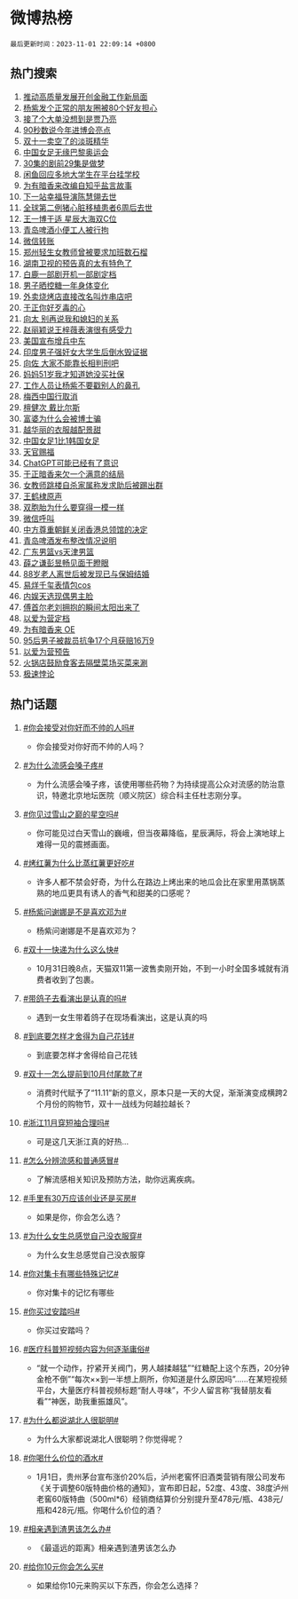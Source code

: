 # 微博热榜

`最后更新时间：2023-11-01 22:09:14 +0800`

## 热门搜索

1. [推动高质量发展开创金融工作新局面](https://m.weibo.cn/search?containerid=100103type%3D1%26t%3D10%26q%3D%23%E6%8E%A8%E5%8A%A8%E9%AB%98%E8%B4%A8%E9%87%8F%E5%8F%91%E5%B1%95%E5%BC%80%E5%88%9B%E9%87%91%E8%9E%8D%E5%B7%A5%E4%BD%9C%E6%96%B0%E5%B1%80%E9%9D%A2%23&stream_entry_id=51&isnewpage=1&extparam=seat%3D1%26c_type%3D51%26pos%3D0%26cate%3D10103%26filter_type%3Drealtimehot%26q%3D%2523%25E6%258E%25A8%25E5%258A%25A8%25E9%25AB%2598%25E8%25B4%25A8%25E9%2587%258F%25E5%258F%2591%25E5%25B1%2595%25E5%25BC%2580%25E5%2588%259B%25E9%2587%2591%25E8%259E%258D%25E5%25B7%25A5%25E4%25BD%259C%25E6%2596%25B0%25E5%25B1%2580%25E9%259D%25A2%2523%26stream_entry_id%3D51%26dgr%3D0%26display_time%3D1698847752%26pre_seqid%3D1698847752315016533196)
1. [杨紫发个正常的朋友圈被80个好友担心](https://m.weibo.cn/search?containerid=100103type%3D1%26t%3D10%26q%3D%23%E6%9D%A8%E7%B4%AB%E5%8F%91%E4%B8%AA%E6%AD%A3%E5%B8%B8%E7%9A%84%E6%9C%8B%E5%8F%8B%E5%9C%88%E8%A2%AB80%E4%B8%AA%E5%A5%BD%E5%8F%8B%E6%8B%85%E5%BF%83%23&stream_entry_id=31&isnewpage=1&extparam=seat%3D1%26flag%3D1%26pos%3D0%26cate%3D5001%26lcate%3D5001%26filter_type%3Drealtimehot%26q%3D%2523%25E6%259D%25A8%25E7%25B4%25AB%25E5%258F%2591%25E4%25B8%25AA%25E6%25AD%25A3%25E5%25B8%25B8%25E7%259A%2584%25E6%259C%258B%25E5%258F%258B%25E5%259C%2588%25E8%25A2%25AB80%25E4%25B8%25AA%25E5%25A5%25BD%25E5%258F%258B%25E6%258B%2585%25E5%25BF%2583%2523%26dgr%3D0%26band_rank%3D1%26realpos%3D1%26stream_entry_id%3D31%26c_type%3D31%26display_time%3D1698847752%26pre_seqid%3D1698847752315016533196)
1. [接了个大单没想到是贾乃亮](https://m.weibo.cn/search?containerid=100103type%3D1%26t%3D10%26q%3D%23%E6%8E%A5%E4%BA%86%E4%B8%AA%E5%A4%A7%E5%8D%95%E6%B2%A1%E6%83%B3%E5%88%B0%E6%98%AF%E8%B4%BE%E4%B9%83%E4%BA%AE%23&stream_entry_id=31&isnewpage=1&extparam=seat%3D1%26flag%3D2%26pos%3D1%26cate%3D5001%26lcate%3D5001%26filter_type%3Drealtimehot%26q%3D%2523%25E6%258E%25A5%25E4%25BA%2586%25E4%25B8%25AA%25E5%25A4%25A7%25E5%258D%2595%25E6%25B2%25A1%25E6%2583%25B3%25E5%2588%25B0%25E6%2598%25AF%25E8%25B4%25BE%25E4%25B9%2583%25E4%25BA%25AE%2523%26dgr%3D0%26band_rank%3D2%26realpos%3D2%26stream_entry_id%3D31%26c_type%3D31%26display_time%3D1698847752%26pre_seqid%3D1698847752315016533196)
1. [90秒数说今年进博会亮点](https://m.weibo.cn/search?containerid=100103type%3D1%26t%3D10%26q%3D%2390%E7%A7%92%E6%95%B0%E8%AF%B4%E4%BB%8A%E5%B9%B4%E8%BF%9B%E5%8D%9A%E4%BC%9A%E4%BA%AE%E7%82%B9%23&stream_entry_id=31&isnewpage=1&extparam=seat%3D1%26flag%3D1%26pos%3D2%26cate%3D5001%26lcate%3D5001%26filter_type%3Drealtimehot%26q%3D%252390%25E7%25A7%2592%25E6%2595%25B0%25E8%25AF%25B4%25E4%25BB%258A%25E5%25B9%25B4%25E8%25BF%259B%25E5%258D%259A%25E4%25BC%259A%25E4%25BA%25AE%25E7%2582%25B9%2523%26dgr%3D0%26band_rank%3D3%26realpos%3D3%26stream_entry_id%3D31%26c_type%3D31%26display_time%3D1698847752%26pre_seqid%3D1698847752315016533196)
1. [双十一卖空了的淡斑精华](https://m.weibo.cn/search?containerid=100103type%3D1%26t%3D10%26q%3D%23%E5%8F%8C%E5%8D%81%E4%B8%80%E5%8D%96%E7%A9%BA%E4%BA%86%E7%9A%84%E6%B7%A1%E6%96%91%E7%B2%BE%E5%8D%8E%23&stream_entry_id=31&isnewpage=1&extparam=seat%3D1%26topic_ad%3D1%26pos%3D3%26cate%3D5001%26stream_entry_id%3D31%26dgr%3D0%26band_rank%3D4%26adid%3D209804%26q%3D%2523%25E5%258F%258C%25E5%258D%2581%25E4%25B8%2580%25E5%258D%2596%25E7%25A9%25BA%25E4%25BA%2586%25E7%259A%2584%25E6%25B7%25A1%25E6%2596%2591%25E7%25B2%25BE%25E5%258D%258E%2523%26is_ad_pos%3D1%26lcate%3D5001%26c_type%3D31%26filter_type%3Drealtimehot%26display_time%3D1698847752%26pre_seqid%3D1698847752315016533196)
1. [中国女足无缘巴黎奥运会](https://m.weibo.cn/search?containerid=100103type%3D1%26t%3D10%26q%3D%23%E4%B8%AD%E5%9B%BD%E5%A5%B3%E8%B6%B3%E6%97%A0%E7%BC%98%E5%B7%B4%E9%BB%8E%E5%A5%A5%E8%BF%90%E4%BC%9A%23&stream_entry_id=31&isnewpage=1&extparam=seat%3D1%26flag%3D1%26pos%3D4%26cate%3D5001%26lcate%3D5001%26filter_type%3Drealtimehot%26q%3D%2523%25E4%25B8%25AD%25E5%259B%25BD%25E5%25A5%25B3%25E8%25B6%25B3%25E6%2597%25A0%25E7%25BC%2598%25E5%25B7%25B4%25E9%25BB%258E%25E5%25A5%25A5%25E8%25BF%2590%25E4%25BC%259A%2523%26dgr%3D0%26band_rank%3D4%26realpos%3D4%26stream_entry_id%3D31%26c_type%3D31%26display_time%3D1698847752%26pre_seqid%3D1698847752315016533196)
1. [30集的剧前29集是做梦](https://m.weibo.cn/search?containerid=100103type%3D1%26t%3D10%26q%3D%2330%E9%9B%86%E7%9A%84%E5%89%A7%E5%89%8D29%E9%9B%86%E6%98%AF%E5%81%9A%E6%A2%A6%23&stream_entry_id=31&isnewpage=1&extparam=seat%3D1%26flag%3D1%26pos%3D5%26cate%3D5001%26lcate%3D5001%26filter_type%3Drealtimehot%26q%3D%252330%25E9%259B%2586%25E7%259A%2584%25E5%2589%25A7%25E5%2589%258D29%25E9%259B%2586%25E6%2598%25AF%25E5%2581%259A%25E6%25A2%25A6%2523%26dgr%3D0%26band_rank%3D5%26realpos%3D5%26stream_entry_id%3D31%26c_type%3D31%26display_time%3D1698847752%26pre_seqid%3D1698847752315016533196)
1. [闲鱼回应多地大学生在平台挂学校](https://m.weibo.cn/search?containerid=100103type%3D1%26t%3D10%26q%3D%23%E9%97%B2%E9%B1%BC%E5%9B%9E%E5%BA%94%E5%A4%9A%E5%9C%B0%E5%A4%A7%E5%AD%A6%E7%94%9F%E5%9C%A8%E5%B9%B3%E5%8F%B0%E6%8C%82%E5%AD%A6%E6%A0%A1%23&stream_entry_id=31&isnewpage=1&extparam=seat%3D1%26flag%3D1%26pos%3D6%26cate%3D5001%26lcate%3D5001%26filter_type%3Drealtimehot%26q%3D%2523%25E9%2597%25B2%25E9%25B1%25BC%25E5%259B%259E%25E5%25BA%2594%25E5%25A4%259A%25E5%259C%25B0%25E5%25A4%25A7%25E5%25AD%25A6%25E7%2594%259F%25E5%259C%25A8%25E5%25B9%25B3%25E5%258F%25B0%25E6%258C%2582%25E5%25AD%25A6%25E6%25A0%25A1%2523%26dgr%3D0%26band_rank%3D6%26realpos%3D6%26stream_entry_id%3D31%26c_type%3D31%26display_time%3D1698847752%26pre_seqid%3D1698847752315016533196)
1. [为有暗香来改编自知乎盐言故事](https://m.weibo.cn/search?containerid=100103type%3D1%26t%3D10%26q%3D%23%E4%B8%BA%E6%9C%89%E6%9A%97%E9%A6%99%E6%9D%A5%E6%94%B9%E7%BC%96%E8%87%AA%E7%9F%A5%E4%B9%8E%E7%9B%90%E8%A8%80%E6%95%85%E4%BA%8B%23&stream_entry_id=31&isnewpage=1&extparam=seat%3D1%26topic_ad%3D1%26pos%3D7%26cate%3D5001%26stream_entry_id%3D31%26dgr%3D0%26band_rank%3D7%26adid%3D209891%26q%3D%2523%25E4%25B8%25BA%25E6%259C%2589%25E6%259A%2597%25E9%25A6%2599%25E6%259D%25A5%25E6%2594%25B9%25E7%25BC%2596%25E8%2587%25AA%25E7%259F%25A5%25E4%25B9%258E%25E7%259B%2590%25E8%25A8%2580%25E6%2595%2585%25E4%25BA%258B%2523%26is_ad_pos%3D1%26lcate%3D5001%26c_type%3D31%26filter_type%3Drealtimehot%26display_time%3D1698847752%26pre_seqid%3D1698847752315016533196)
1. [下一站幸福导演陈慧翎去世](https://m.weibo.cn/search?containerid=100103type%3D1%26t%3D10%26q%3D%23%E4%B8%8B%E4%B8%80%E7%AB%99%E5%B9%B8%E7%A6%8F%E5%AF%BC%E6%BC%94%E9%99%88%E6%85%A7%E7%BF%8E%E5%8E%BB%E4%B8%96%23&stream_entry_id=31&isnewpage=1&extparam=seat%3D1%26flag%3D1%26pos%3D8%26cate%3D5001%26lcate%3D5001%26filter_type%3Drealtimehot%26q%3D%2523%25E4%25B8%258B%25E4%25B8%2580%25E7%25AB%2599%25E5%25B9%25B8%25E7%25A6%258F%25E5%25AF%25BC%25E6%25BC%2594%25E9%2599%2588%25E6%2585%25A7%25E7%25BF%258E%25E5%258E%25BB%25E4%25B8%2596%2523%26dgr%3D0%26band_rank%3D7%26realpos%3D7%26stream_entry_id%3D31%26c_type%3D31%26display_time%3D1698847752%26pre_seqid%3D1698847752315016533196)
1. [全球第二例猪心脏移植患者6周后去世](https://m.weibo.cn/search?containerid=100103type%3D1%26t%3D10%26q%3D%23%E5%85%A8%E7%90%83%E7%AC%AC%E4%BA%8C%E4%BE%8B%E7%8C%AA%E5%BF%83%E8%84%8F%E7%A7%BB%E6%A4%8D%E6%82%A3%E8%80%856%E5%91%A8%E5%90%8E%E5%8E%BB%E4%B8%96%23&stream_entry_id=31&isnewpage=1&extparam=seat%3D1%26flag%3D1%26pos%3D9%26cate%3D5001%26lcate%3D5001%26filter_type%3Drealtimehot%26q%3D%2523%25E5%2585%25A8%25E7%2590%2583%25E7%25AC%25AC%25E4%25BA%258C%25E4%25BE%258B%25E7%258C%25AA%25E5%25BF%2583%25E8%2584%258F%25E7%25A7%25BB%25E6%25A4%258D%25E6%2582%25A3%25E8%2580%25856%25E5%2591%25A8%25E5%2590%258E%25E5%258E%25BB%25E4%25B8%2596%2523%26dgr%3D0%26band_rank%3D8%26realpos%3D8%26stream_entry_id%3D31%26c_type%3D31%26display_time%3D1698847752%26pre_seqid%3D1698847752315016533196)
1. [王一博于适 星辰大海双C位](https://m.weibo.cn/search?containerid=100103type%3D1%26t%3D10%26q%3D%E7%8E%8B%E4%B8%80%E5%8D%9A%E4%BA%8E%E9%80%82+%E6%98%9F%E8%BE%B0%E5%A4%A7%E6%B5%B7%E5%8F%8CC%E4%BD%8D&stream_entry_id=31&isnewpage=1&extparam=seat%3D1%26flag%3D1%26pos%3D10%26cate%3D5001%26lcate%3D5001%26filter_type%3Drealtimehot%26q%3D%25E7%258E%258B%25E4%25B8%2580%25E5%258D%259A%25E4%25BA%258E%25E9%2580%2582%2520%25E6%2598%259F%25E8%25BE%25B0%25E5%25A4%25A7%25E6%25B5%25B7%25E5%258F%258CC%25E4%25BD%258D%26dgr%3D0%26band_rank%3D9%26realpos%3D9%26stream_entry_id%3D31%26c_type%3D31%26display_time%3D1698847752%26pre_seqid%3D1698847752315016533196)
1. [青岛啤酒小便工人被行拘](https://m.weibo.cn/search?containerid=100103type%3D1%26t%3D10%26q%3D%23%E9%9D%92%E5%B2%9B%E5%95%A4%E9%85%92%E5%B0%8F%E4%BE%BF%E5%B7%A5%E4%BA%BA%E8%A2%AB%E8%A1%8C%E6%8B%98%23&stream_entry_id=31&isnewpage=1&extparam=seat%3D1%26flag%3D0%26pos%3D11%26cate%3D5001%26lcate%3D5001%26filter_type%3Drealtimehot%26q%3D%2523%25E9%259D%2592%25E5%25B2%259B%25E5%2595%25A4%25E9%2585%2592%25E5%25B0%258F%25E4%25BE%25BF%25E5%25B7%25A5%25E4%25BA%25BA%25E8%25A2%25AB%25E8%25A1%258C%25E6%258B%2598%2523%26dgr%3D0%26band_rank%3D10%26realpos%3D10%26stream_entry_id%3D31%26c_type%3D31%26display_time%3D1698847752%26pre_seqid%3D1698847752315016533196)
1. [微信转账](https://m.weibo.cn/search?containerid=100103type%3D1%26t%3D10%26q%3D%E5%BE%AE%E4%BF%A1%E8%BD%AC%E8%B4%A6&stream_entry_id=31&isnewpage=1&extparam=seat%3D1%26flag%3D2%26pos%3D12%26cate%3D5001%26lcate%3D5001%26filter_type%3Drealtimehot%26q%3D%25E5%25BE%25AE%25E4%25BF%25A1%25E8%25BD%25AC%25E8%25B4%25A6%26dgr%3D0%26band_rank%3D11%26realpos%3D11%26stream_entry_id%3D31%26c_type%3D31%26display_time%3D1698847752%26pre_seqid%3D1698847752315016533196)
1. [郑州轻生女教师曾被要求加班数石榴](https://m.weibo.cn/search?containerid=100103type%3D1%26t%3D10%26q%3D%23%E9%83%91%E5%B7%9E%E8%BD%BB%E7%94%9F%E5%A5%B3%E6%95%99%E5%B8%88%E6%9B%BE%E8%A2%AB%E8%A6%81%E6%B1%82%E5%8A%A0%E7%8F%AD%E6%95%B0%E7%9F%B3%E6%A6%B4%23&stream_entry_id=31&isnewpage=1&extparam=seat%3D1%26flag%3D2%26pos%3D13%26cate%3D5001%26lcate%3D5001%26filter_type%3Drealtimehot%26q%3D%2523%25E9%2583%2591%25E5%25B7%259E%25E8%25BD%25BB%25E7%2594%259F%25E5%25A5%25B3%25E6%2595%2599%25E5%25B8%2588%25E6%259B%25BE%25E8%25A2%25AB%25E8%25A6%2581%25E6%25B1%2582%25E5%258A%25A0%25E7%258F%25AD%25E6%2595%25B0%25E7%259F%25B3%25E6%25A6%25B4%2523%26dgr%3D0%26band_rank%3D12%26realpos%3D12%26stream_entry_id%3D31%26c_type%3D31%26display_time%3D1698847752%26pre_seqid%3D1698847752315016533196)
1. [湖南卫视的预告真的太有特色了](https://m.weibo.cn/search?containerid=100103type%3D1%26t%3D10%26q%3D%23%E6%B9%96%E5%8D%97%E5%8D%AB%E8%A7%86%E7%9A%84%E9%A2%84%E5%91%8A%E7%9C%9F%E7%9A%84%E5%A4%AA%E6%9C%89%E7%89%B9%E8%89%B2%E4%BA%86%23&stream_entry_id=31&isnewpage=1&extparam=seat%3D1%26flag%3D1%26pos%3D14%26cate%3D5001%26lcate%3D5001%26filter_type%3Drealtimehot%26q%3D%2523%25E6%25B9%2596%25E5%258D%2597%25E5%258D%25AB%25E8%25A7%2586%25E7%259A%2584%25E9%25A2%2584%25E5%2591%258A%25E7%259C%259F%25E7%259A%2584%25E5%25A4%25AA%25E6%259C%2589%25E7%2589%25B9%25E8%2589%25B2%25E4%25BA%2586%2523%26dgr%3D0%26band_rank%3D13%26realpos%3D13%26stream_entry_id%3D31%26c_type%3D31%26display_time%3D1698847752%26pre_seqid%3D1698847752315016533196)
1. [白鹿一部剧开机一部剧定档](https://m.weibo.cn/search?containerid=100103type%3D1%26t%3D10%26q%3D%23%E7%99%BD%E9%B9%BF%E4%B8%80%E9%83%A8%E5%89%A7%E5%BC%80%E6%9C%BA%E4%B8%80%E9%83%A8%E5%89%A7%E5%AE%9A%E6%A1%A3%23&stream_entry_id=31&isnewpage=1&extparam=seat%3D1%26flag%3D0%26pos%3D15%26cate%3D5001%26lcate%3D5001%26filter_type%3Drealtimehot%26q%3D%2523%25E7%2599%25BD%25E9%25B9%25BF%25E4%25B8%2580%25E9%2583%25A8%25E5%2589%25A7%25E5%25BC%2580%25E6%259C%25BA%25E4%25B8%2580%25E9%2583%25A8%25E5%2589%25A7%25E5%25AE%259A%25E6%25A1%25A3%2523%26dgr%3D0%26band_rank%3D14%26realpos%3D14%26stream_entry_id%3D31%26c_type%3D31%26display_time%3D1698847752%26pre_seqid%3D1698847752315016533196)
1. [男子晒控糖一年身体变化](https://m.weibo.cn/search?containerid=100103type%3D1%26t%3D10%26q%3D%23%E7%94%B7%E5%AD%90%E6%99%92%E6%8E%A7%E7%B3%96%E4%B8%80%E5%B9%B4%E8%BA%AB%E4%BD%93%E5%8F%98%E5%8C%96%23&stream_entry_id=31&isnewpage=1&extparam=seat%3D1%26flag%3D0%26pos%3D16%26cate%3D5001%26lcate%3D5001%26filter_type%3Drealtimehot%26q%3D%2523%25E7%2594%25B7%25E5%25AD%2590%25E6%2599%2592%25E6%258E%25A7%25E7%25B3%2596%25E4%25B8%2580%25E5%25B9%25B4%25E8%25BA%25AB%25E4%25BD%2593%25E5%258F%2598%25E5%258C%2596%2523%26dgr%3D0%26band_rank%3D15%26realpos%3D15%26stream_entry_id%3D31%26c_type%3D31%26display_time%3D1698847752%26pre_seqid%3D1698847752315016533196)
1. [外卖烧烤店直接改名叫炸串店吧](https://m.weibo.cn/search?containerid=100103type%3D1%26t%3D10%26q%3D%23%E5%A4%96%E5%8D%96%E7%83%A7%E7%83%A4%E5%BA%97%E7%9B%B4%E6%8E%A5%E6%94%B9%E5%90%8D%E5%8F%AB%E7%82%B8%E4%B8%B2%E5%BA%97%E5%90%A7%23&stream_entry_id=31&isnewpage=1&extparam=seat%3D1%26flag%3D1%26pos%3D17%26cate%3D5001%26lcate%3D5001%26filter_type%3Drealtimehot%26q%3D%2523%25E5%25A4%2596%25E5%258D%2596%25E7%2583%25A7%25E7%2583%25A4%25E5%25BA%2597%25E7%259B%25B4%25E6%258E%25A5%25E6%2594%25B9%25E5%2590%258D%25E5%258F%25AB%25E7%2582%25B8%25E4%25B8%25B2%25E5%25BA%2597%25E5%2590%25A7%2523%26dgr%3D0%26band_rank%3D16%26realpos%3D16%26stream_entry_id%3D31%26c_type%3D31%26display_time%3D1698847752%26pre_seqid%3D1698847752315016533196)
1. [于正你好歹毒的心](https://m.weibo.cn/search?containerid=100103type%3D1%26t%3D10%26q%3D%E4%BA%8E%E6%AD%A3%E4%BD%A0%E5%A5%BD%E6%AD%B9%E6%AF%92%E7%9A%84%E5%BF%83&stream_entry_id=31&isnewpage=1&extparam=seat%3D1%26flag%3D0%26pos%3D18%26cate%3D5001%26lcate%3D5001%26filter_type%3Drealtimehot%26q%3D%25E4%25BA%258E%25E6%25AD%25A3%25E4%25BD%25A0%25E5%25A5%25BD%25E6%25AD%25B9%25E6%25AF%2592%25E7%259A%2584%25E5%25BF%2583%26dgr%3D0%26band_rank%3D17%26realpos%3D17%26stream_entry_id%3D31%26c_type%3D31%26display_time%3D1698847752%26pre_seqid%3D1698847752315016533196)
1. [向太 别再说我和媳妇的关系](https://m.weibo.cn/search?containerid=100103type%3D1%26t%3D10%26q%3D%E5%90%91%E5%A4%AA+%E5%88%AB%E5%86%8D%E8%AF%B4%E6%88%91%E5%92%8C%E5%AA%B3%E5%A6%87%E7%9A%84%E5%85%B3%E7%B3%BB&stream_entry_id=31&isnewpage=1&extparam=seat%3D1%26flag%3D0%26pos%3D19%26cate%3D5001%26lcate%3D5001%26filter_type%3Drealtimehot%26q%3D%25E5%2590%2591%25E5%25A4%25AA%2520%25E5%2588%25AB%25E5%2586%258D%25E8%25AF%25B4%25E6%2588%2591%25E5%2592%258C%25E5%25AA%25B3%25E5%25A6%2587%25E7%259A%2584%25E5%2585%25B3%25E7%25B3%25BB%26dgr%3D0%26band_rank%3D18%26realpos%3D18%26stream_entry_id%3D31%26c_type%3D31%26display_time%3D1698847752%26pre_seqid%3D1698847752315016533196)
1. [赵丽颖说王梓薇表演很有感受力](https://m.weibo.cn/search?containerid=100103type%3D1%26t%3D10%26q%3D%23%E8%B5%B5%E4%B8%BD%E9%A2%96%E8%AF%B4%E7%8E%8B%E6%A2%93%E8%96%87%E8%A1%A8%E6%BC%94%E5%BE%88%E6%9C%89%E6%84%9F%E5%8F%97%E5%8A%9B%23&stream_entry_id=31&isnewpage=1&extparam=seat%3D1%26flag%3D1%26pos%3D20%26cate%3D5001%26lcate%3D5001%26filter_type%3Drealtimehot%26q%3D%2523%25E8%25B5%25B5%25E4%25B8%25BD%25E9%25A2%2596%25E8%25AF%25B4%25E7%258E%258B%25E6%25A2%2593%25E8%2596%2587%25E8%25A1%25A8%25E6%25BC%2594%25E5%25BE%2588%25E6%259C%2589%25E6%2584%259F%25E5%258F%2597%25E5%258A%259B%2523%26dgr%3D0%26band_rank%3D19%26realpos%3D19%26stream_entry_id%3D31%26c_type%3D31%26display_time%3D1698847752%26pre_seqid%3D1698847752315016533196)
1. [美国宣布增兵中东](https://m.weibo.cn/search?containerid=100103type%3D1%26t%3D10%26q%3D%23%E7%BE%8E%E5%9B%BD%E5%AE%A3%E5%B8%83%E5%A2%9E%E5%85%B5%E4%B8%AD%E4%B8%9C%23&stream_entry_id=31&isnewpage=1&extparam=seat%3D1%26flag%3D1%26pos%3D21%26cate%3D5001%26lcate%3D5001%26filter_type%3Drealtimehot%26q%3D%2523%25E7%25BE%258E%25E5%259B%25BD%25E5%25AE%25A3%25E5%25B8%2583%25E5%25A2%259E%25E5%2585%25B5%25E4%25B8%25AD%25E4%25B8%259C%2523%26dgr%3D0%26band_rank%3D20%26realpos%3D20%26stream_entry_id%3D31%26c_type%3D31%26display_time%3D1698847752%26pre_seqid%3D1698847752315016533196)
1. [印度男子强奸女大学生后倒水毁证据](https://m.weibo.cn/search?containerid=100103type%3D1%26t%3D10%26q%3D%23%E5%8D%B0%E5%BA%A6%E7%94%B7%E5%AD%90%E5%BC%BA%E5%A5%B8%E5%A5%B3%E5%A4%A7%E5%AD%A6%E7%94%9F%E5%90%8E%E5%80%92%E6%B0%B4%E6%AF%81%E8%AF%81%E6%8D%AE%23&stream_entry_id=31&isnewpage=1&extparam=seat%3D1%26flag%3D2%26pos%3D22%26cate%3D5001%26lcate%3D5001%26filter_type%3Drealtimehot%26q%3D%2523%25E5%258D%25B0%25E5%25BA%25A6%25E7%2594%25B7%25E5%25AD%2590%25E5%25BC%25BA%25E5%25A5%25B8%25E5%25A5%25B3%25E5%25A4%25A7%25E5%25AD%25A6%25E7%2594%259F%25E5%2590%258E%25E5%2580%2592%25E6%25B0%25B4%25E6%25AF%2581%25E8%25AF%2581%25E6%258D%25AE%2523%26dgr%3D0%26band_rank%3D21%26realpos%3D21%26stream_entry_id%3D31%26c_type%3D31%26display_time%3D1698847752%26pre_seqid%3D1698847752315016533196)
1. [向佐 大家不能靠长相判刑吧](https://m.weibo.cn/search?containerid=100103type%3D1%26t%3D10%26q%3D%E5%90%91%E4%BD%90+%E5%A4%A7%E5%AE%B6%E4%B8%8D%E8%83%BD%E9%9D%A0%E9%95%BF%E7%9B%B8%E5%88%A4%E5%88%91%E5%90%A7&stream_entry_id=31&isnewpage=1&extparam=seat%3D1%26flag%3D1%26pos%3D23%26cate%3D5001%26lcate%3D5001%26filter_type%3Drealtimehot%26q%3D%25E5%2590%2591%25E4%25BD%2590%2520%25E5%25A4%25A7%25E5%25AE%25B6%25E4%25B8%258D%25E8%2583%25BD%25E9%259D%25A0%25E9%2595%25BF%25E7%259B%25B8%25E5%2588%25A4%25E5%2588%2591%25E5%2590%25A7%26dgr%3D0%26band_rank%3D22%26realpos%3D22%26stream_entry_id%3D31%26c_type%3D31%26display_time%3D1698847752%26pre_seqid%3D1698847752315016533196)
1. [妈妈51岁我才知道她没买社保](https://m.weibo.cn/search?containerid=100103type%3D1%26t%3D10%26q%3D%23%E5%A6%88%E5%A6%8851%E5%B2%81%E6%88%91%E6%89%8D%E7%9F%A5%E9%81%93%E5%A5%B9%E6%B2%A1%E4%B9%B0%E7%A4%BE%E4%BF%9D%23&stream_entry_id=31&isnewpage=1&extparam=seat%3D1%26flag%3D0%26pos%3D24%26cate%3D5001%26lcate%3D5001%26filter_type%3Drealtimehot%26q%3D%2523%25E5%25A6%2588%25E5%25A6%258851%25E5%25B2%2581%25E6%2588%2591%25E6%2589%258D%25E7%259F%25A5%25E9%2581%2593%25E5%25A5%25B9%25E6%25B2%25A1%25E4%25B9%25B0%25E7%25A4%25BE%25E4%25BF%259D%2523%26dgr%3D0%26band_rank%3D23%26realpos%3D23%26stream_entry_id%3D31%26c_type%3D31%26display_time%3D1698847752%26pre_seqid%3D1698847752315016533196)
1. [工作人员让杨紫不要戳别人的鼻孔](https://m.weibo.cn/search?containerid=100103type%3D1%26t%3D10%26q%3D%23%E5%B7%A5%E4%BD%9C%E4%BA%BA%E5%91%98%E8%AE%A9%E6%9D%A8%E7%B4%AB%E4%B8%8D%E8%A6%81%E6%88%B3%E5%88%AB%E4%BA%BA%E7%9A%84%E9%BC%BB%E5%AD%94%23&stream_entry_id=31&isnewpage=1&extparam=seat%3D1%26flag%3D0%26pos%3D25%26cate%3D5001%26lcate%3D5001%26filter_type%3Drealtimehot%26q%3D%2523%25E5%25B7%25A5%25E4%25BD%259C%25E4%25BA%25BA%25E5%2591%2598%25E8%25AE%25A9%25E6%259D%25A8%25E7%25B4%25AB%25E4%25B8%258D%25E8%25A6%2581%25E6%2588%25B3%25E5%2588%25AB%25E4%25BA%25BA%25E7%259A%2584%25E9%25BC%25BB%25E5%25AD%2594%2523%26dgr%3D0%26band_rank%3D24%26realpos%3D24%26stream_entry_id%3D31%26c_type%3D31%26display_time%3D1698847752%26pre_seqid%3D1698847752315016533196)
1. [梅西中国行取消](https://m.weibo.cn/search?containerid=100103type%3D1%26t%3D10%26q%3D%23%E6%A2%85%E8%A5%BF%E4%B8%AD%E5%9B%BD%E8%A1%8C%E5%8F%96%E6%B6%88%23&stream_entry_id=31&isnewpage=1&extparam=seat%3D1%26flag%3D0%26pos%3D26%26cate%3D5001%26lcate%3D5001%26filter_type%3Drealtimehot%26q%3D%2523%25E6%25A2%2585%25E8%25A5%25BF%25E4%25B8%25AD%25E5%259B%25BD%25E8%25A1%258C%25E5%258F%2596%25E6%25B6%2588%2523%26dgr%3D0%26band_rank%3D25%26realpos%3D25%26stream_entry_id%3D31%26c_type%3D31%26display_time%3D1698847752%26pre_seqid%3D1698847752315016533196)
1. [檀健次 戴比尔斯](https://m.weibo.cn/search?containerid=100103type%3D1%26t%3D10%26q%3D%E6%AA%80%E5%81%A5%E6%AC%A1+%E6%88%B4%E6%AF%94%E5%B0%94%E6%96%AF&stream_entry_id=31&isnewpage=1&extparam=seat%3D1%26flag%3D0%26pos%3D27%26cate%3D5001%26lcate%3D5001%26filter_type%3Drealtimehot%26q%3D%25E6%25AA%2580%25E5%2581%25A5%25E6%25AC%25A1%2520%25E6%2588%25B4%25E6%25AF%2594%25E5%25B0%2594%25E6%2596%25AF%26dgr%3D0%26band_rank%3D26%26realpos%3D26%26stream_entry_id%3D31%26c_type%3D31%26display_time%3D1698847752%26pre_seqid%3D1698847752315016533196)
1. [富婆为什么会被博士骗](https://m.weibo.cn/search?containerid=100103type%3D1%26t%3D10%26q%3D%E5%AF%8C%E5%A9%86%E4%B8%BA%E4%BB%80%E4%B9%88%E4%BC%9A%E8%A2%AB%E5%8D%9A%E5%A3%AB%E9%AA%97&stream_entry_id=31&isnewpage=1&extparam=seat%3D1%26flag%3D1%26pos%3D28%26cate%3D5001%26lcate%3D5001%26filter_type%3Drealtimehot%26q%3D%25E5%25AF%258C%25E5%25A9%2586%25E4%25B8%25BA%25E4%25BB%2580%25E4%25B9%2588%25E4%25BC%259A%25E8%25A2%25AB%25E5%258D%259A%25E5%25A3%25AB%25E9%25AA%2597%26dgr%3D0%26band_rank%3D27%26realpos%3D27%26stream_entry_id%3D31%26c_type%3D31%26display_time%3D1698847752%26pre_seqid%3D1698847752315016533196)
1. [越华丽的衣服越配景甜](https://m.weibo.cn/search?containerid=100103type%3D1%26t%3D10%26q%3D%E8%B6%8A%E5%8D%8E%E4%B8%BD%E7%9A%84%E8%A1%A3%E6%9C%8D%E8%B6%8A%E9%85%8D%E6%99%AF%E7%94%9C&stream_entry_id=31&isnewpage=1&extparam=seat%3D1%26flag%3D1%26pos%3D29%26cate%3D5001%26lcate%3D5001%26filter_type%3Drealtimehot%26q%3D%25E8%25B6%258A%25E5%258D%258E%25E4%25B8%25BD%25E7%259A%2584%25E8%25A1%25A3%25E6%259C%258D%25E8%25B6%258A%25E9%2585%258D%25E6%2599%25AF%25E7%2594%259C%26dgr%3D0%26band_rank%3D28%26realpos%3D28%26stream_entry_id%3D31%26c_type%3D31%26display_time%3D1698847752%26pre_seqid%3D1698847752315016533196)
1. [中国女足1比1韩国女足](https://m.weibo.cn/search?containerid=100103type%3D1%26t%3D10%26q%3D%23%E4%B8%AD%E5%9B%BD%E5%A5%B3%E8%B6%B31%E6%AF%941%E9%9F%A9%E5%9B%BD%E5%A5%B3%E8%B6%B3%23&stream_entry_id=31&isnewpage=1&extparam=seat%3D1%26flag%3D1%26pos%3D30%26cate%3D5001%26lcate%3D5001%26filter_type%3Drealtimehot%26q%3D%2523%25E4%25B8%25AD%25E5%259B%25BD%25E5%25A5%25B3%25E8%25B6%25B31%25E6%25AF%25941%25E9%259F%25A9%25E5%259B%25BD%25E5%25A5%25B3%25E8%25B6%25B3%2523%26dgr%3D0%26band_rank%3D29%26realpos%3D29%26stream_entry_id%3D31%26c_type%3D31%26display_time%3D1698847752%26pre_seqid%3D1698847752315016533196)
1. [天官赐福](https://m.weibo.cn/search?containerid=100103type%3D1%26t%3D10%26q%3D%E5%A4%A9%E5%AE%98%E8%B5%90%E7%A6%8F&stream_entry_id=31&isnewpage=1&extparam=seat%3D1%26flag%3D0%26pos%3D31%26cate%3D5001%26lcate%3D5001%26filter_type%3Drealtimehot%26q%3D%25E5%25A4%25A9%25E5%25AE%2598%25E8%25B5%2590%25E7%25A6%258F%26dgr%3D0%26band_rank%3D30%26realpos%3D30%26stream_entry_id%3D31%26c_type%3D31%26display_time%3D1698847752%26pre_seqid%3D1698847752315016533196)
1. [ChatGPT可能已经有了意识](https://m.weibo.cn/search?containerid=100103type%3D1%26t%3D10%26q%3D%23ChatGPT%E5%8F%AF%E8%83%BD%E5%B7%B2%E7%BB%8F%E6%9C%89%E4%BA%86%E6%84%8F%E8%AF%86%23&stream_entry_id=31&isnewpage=1&extparam=seat%3D1%26flag%3D0%26pos%3D32%26cate%3D5001%26lcate%3D5001%26filter_type%3Drealtimehot%26q%3D%2523ChatGPT%25E5%258F%25AF%25E8%2583%25BD%25E5%25B7%25B2%25E7%25BB%258F%25E6%259C%2589%25E4%25BA%2586%25E6%2584%258F%25E8%25AF%2586%2523%26dgr%3D0%26band_rank%3D31%26realpos%3D31%26stream_entry_id%3D31%26c_type%3D31%26display_time%3D1698847752%26pre_seqid%3D1698847752315016533196)
1. [于正暗香来欠一个满意的结局](https://m.weibo.cn/search?containerid=100103type%3D1%26t%3D10%26q%3D%23%E4%BA%8E%E6%AD%A3%E6%9A%97%E9%A6%99%E6%9D%A5%E6%AC%A0%E4%B8%80%E4%B8%AA%E6%BB%A1%E6%84%8F%E7%9A%84%E7%BB%93%E5%B1%80%23&stream_entry_id=31&isnewpage=1&extparam=seat%3D1%26flag%3D0%26pos%3D33%26cate%3D5001%26lcate%3D5001%26filter_type%3Drealtimehot%26q%3D%2523%25E4%25BA%258E%25E6%25AD%25A3%25E6%259A%2597%25E9%25A6%2599%25E6%259D%25A5%25E6%25AC%25A0%25E4%25B8%2580%25E4%25B8%25AA%25E6%25BB%25A1%25E6%2584%258F%25E7%259A%2584%25E7%25BB%2593%25E5%25B1%2580%2523%26dgr%3D0%26band_rank%3D32%26realpos%3D32%26stream_entry_id%3D31%26c_type%3D31%26display_time%3D1698847752%26pre_seqid%3D1698847752315016533196)
1. [女教师跳楼自杀家属称发求助后被踢出群](https://m.weibo.cn/search?containerid=100103type%3D1%26t%3D10%26q%3D%23%E5%A5%B3%E6%95%99%E5%B8%88%E8%B7%B3%E6%A5%BC%E8%87%AA%E6%9D%80%E5%AE%B6%E5%B1%9E%E7%A7%B0%E5%8F%91%E6%B1%82%E5%8A%A9%E5%90%8E%E8%A2%AB%E8%B8%A2%E5%87%BA%E7%BE%A4%23&stream_entry_id=31&isnewpage=1&extparam=seat%3D1%26flag%3D1%26pos%3D34%26cate%3D5001%26lcate%3D5001%26filter_type%3Drealtimehot%26q%3D%2523%25E5%25A5%25B3%25E6%2595%2599%25E5%25B8%2588%25E8%25B7%25B3%25E6%25A5%25BC%25E8%2587%25AA%25E6%259D%2580%25E5%25AE%25B6%25E5%25B1%259E%25E7%25A7%25B0%25E5%258F%2591%25E6%25B1%2582%25E5%258A%25A9%25E5%2590%258E%25E8%25A2%25AB%25E8%25B8%25A2%25E5%2587%25BA%25E7%25BE%25A4%2523%26dgr%3D0%26band_rank%3D33%26realpos%3D33%26stream_entry_id%3D31%26c_type%3D31%26display_time%3D1698847752%26pre_seqid%3D1698847752315016533196)
1. [王鹤棣原声](https://m.weibo.cn/search?containerid=100103type%3D1%26t%3D10%26q%3D%E7%8E%8B%E9%B9%A4%E6%A3%A3%E5%8E%9F%E5%A3%B0&stream_entry_id=31&isnewpage=1&extparam=seat%3D1%26flag%3D0%26pos%3D35%26cate%3D5001%26lcate%3D5001%26filter_type%3Drealtimehot%26q%3D%25E7%258E%258B%25E9%25B9%25A4%25E6%25A3%25A3%25E5%258E%259F%25E5%25A3%25B0%26dgr%3D0%26band_rank%3D34%26realpos%3D34%26stream_entry_id%3D31%26c_type%3D31%26display_time%3D1698847752%26pre_seqid%3D1698847752315016533196)
1. [双胞胎为什么要穿得一模一样](https://m.weibo.cn/search?containerid=100103type%3D1%26t%3D10%26q%3D%E5%8F%8C%E8%83%9E%E8%83%8E%E4%B8%BA%E4%BB%80%E4%B9%88%E8%A6%81%E7%A9%BF%E5%BE%97%E4%B8%80%E6%A8%A1%E4%B8%80%E6%A0%B7&stream_entry_id=31&isnewpage=1&extparam=seat%3D1%26flag%3D0%26pos%3D36%26cate%3D5001%26lcate%3D5001%26filter_type%3Drealtimehot%26q%3D%25E5%258F%258C%25E8%2583%259E%25E8%2583%258E%25E4%25B8%25BA%25E4%25BB%2580%25E4%25B9%2588%25E8%25A6%2581%25E7%25A9%25BF%25E5%25BE%2597%25E4%25B8%2580%25E6%25A8%25A1%25E4%25B8%2580%25E6%25A0%25B7%26dgr%3D0%26band_rank%3D35%26realpos%3D35%26stream_entry_id%3D31%26c_type%3D31%26display_time%3D1698847752%26pre_seqid%3D1698847752315016533196)
1. [微信呼叫](https://m.weibo.cn/search?containerid=100103type%3D1%26t%3D10%26q%3D%E5%BE%AE%E4%BF%A1%E5%91%BC%E5%8F%AB&stream_entry_id=31&isnewpage=1&extparam=seat%3D1%26flag%3D0%26pos%3D37%26cate%3D5001%26lcate%3D5001%26filter_type%3Drealtimehot%26q%3D%25E5%25BE%25AE%25E4%25BF%25A1%25E5%2591%25BC%25E5%258F%25AB%26dgr%3D0%26band_rank%3D36%26realpos%3D36%26stream_entry_id%3D31%26c_type%3D31%26display_time%3D1698847752%26pre_seqid%3D1698847752315016533196)
1. [中方尊重朝鲜关闭香港总领馆的决定](https://m.weibo.cn/search?containerid=100103type%3D1%26t%3D10%26q%3D%23%E4%B8%AD%E6%96%B9%E5%B0%8A%E9%87%8D%E6%9C%9D%E9%B2%9C%E5%85%B3%E9%97%AD%E9%A6%99%E6%B8%AF%E6%80%BB%E9%A2%86%E9%A6%86%E7%9A%84%E5%86%B3%E5%AE%9A%23&stream_entry_id=31&isnewpage=1&extparam=seat%3D1%26flag%3D0%26pos%3D38%26cate%3D5001%26lcate%3D5001%26filter_type%3Drealtimehot%26q%3D%2523%25E4%25B8%25AD%25E6%2596%25B9%25E5%25B0%258A%25E9%2587%258D%25E6%259C%259D%25E9%25B2%259C%25E5%2585%25B3%25E9%2597%25AD%25E9%25A6%2599%25E6%25B8%25AF%25E6%2580%25BB%25E9%25A2%2586%25E9%25A6%2586%25E7%259A%2584%25E5%2586%25B3%25E5%25AE%259A%2523%26dgr%3D0%26band_rank%3D37%26realpos%3D37%26stream_entry_id%3D31%26c_type%3D31%26display_time%3D1698847752%26pre_seqid%3D1698847752315016533196)
1. [青岛啤酒发布整改情况说明](https://m.weibo.cn/search?containerid=100103type%3D1%26t%3D10%26q%3D%23%E9%9D%92%E5%B2%9B%E5%95%A4%E9%85%92%E5%8F%91%E5%B8%83%E6%95%B4%E6%94%B9%E6%83%85%E5%86%B5%E8%AF%B4%E6%98%8E%23&stream_entry_id=31&isnewpage=1&extparam=seat%3D1%26flag%3D1%26pos%3D39%26cate%3D5001%26lcate%3D5001%26filter_type%3Drealtimehot%26q%3D%2523%25E9%259D%2592%25E5%25B2%259B%25E5%2595%25A4%25E9%2585%2592%25E5%258F%2591%25E5%25B8%2583%25E6%2595%25B4%25E6%2594%25B9%25E6%2583%2585%25E5%2586%25B5%25E8%25AF%25B4%25E6%2598%258E%2523%26dgr%3D0%26band_rank%3D38%26realpos%3D38%26stream_entry_id%3D31%26c_type%3D31%26display_time%3D1698847752%26pre_seqid%3D1698847752315016533196)
1. [广东男篮vs天津男篮](https://m.weibo.cn/search?containerid=100103type%3D1%26t%3D10%26q%3D%23%E5%B9%BF%E4%B8%9C%E7%94%B7%E7%AF%AEvs%E5%A4%A9%E6%B4%A5%E7%94%B7%E7%AF%AE%23&stream_entry_id=31&isnewpage=1&extparam=seat%3D1%26flag%3D1%26pos%3D40%26cate%3D5001%26lcate%3D5001%26filter_type%3Drealtimehot%26q%3D%2523%25E5%25B9%25BF%25E4%25B8%259C%25E7%2594%25B7%25E7%25AF%25AEvs%25E5%25A4%25A9%25E6%25B4%25A5%25E7%2594%25B7%25E7%25AF%25AE%2523%26dgr%3D0%26band_rank%3D39%26realpos%3D39%26stream_entry_id%3D31%26c_type%3D31%26display_time%3D1698847752%26pre_seqid%3D1698847752315016533196)
1. [薛之谦彭昱畅见面干瞪眼](https://m.weibo.cn/search?containerid=100103type%3D1%26t%3D10%26q%3D%23%E8%96%9B%E4%B9%8B%E8%B0%A6%E5%BD%AD%E6%98%B1%E7%95%85%E8%A7%81%E9%9D%A2%E5%B9%B2%E7%9E%AA%E7%9C%BC%23&stream_entry_id=31&isnewpage=1&extparam=seat%3D1%26flag%3D1%26pos%3D41%26cate%3D5001%26lcate%3D5001%26filter_type%3Drealtimehot%26q%3D%2523%25E8%2596%259B%25E4%25B9%258B%25E8%25B0%25A6%25E5%25BD%25AD%25E6%2598%25B1%25E7%2595%2585%25E8%25A7%2581%25E9%259D%25A2%25E5%25B9%25B2%25E7%259E%25AA%25E7%259C%25BC%2523%26dgr%3D0%26band_rank%3D40%26realpos%3D40%26stream_entry_id%3D31%26c_type%3D31%26display_time%3D1698847752%26pre_seqid%3D1698847752315016533196)
1. [88岁老人离世后被发现已与保姆结婚](https://m.weibo.cn/search?containerid=100103type%3D1%26t%3D10%26q%3D%2388%E5%B2%81%E8%80%81%E4%BA%BA%E7%A6%BB%E4%B8%96%E5%90%8E%E8%A2%AB%E5%8F%91%E7%8E%B0%E5%B7%B2%E4%B8%8E%E4%BF%9D%E5%A7%86%E7%BB%93%E5%A9%9A%23&stream_entry_id=31&isnewpage=1&extparam=seat%3D1%26flag%3D1%26pos%3D42%26cate%3D5001%26lcate%3D5001%26filter_type%3Drealtimehot%26q%3D%252388%25E5%25B2%2581%25E8%2580%2581%25E4%25BA%25BA%25E7%25A6%25BB%25E4%25B8%2596%25E5%2590%258E%25E8%25A2%25AB%25E5%258F%2591%25E7%258E%25B0%25E5%25B7%25B2%25E4%25B8%258E%25E4%25BF%259D%25E5%25A7%2586%25E7%25BB%2593%25E5%25A9%259A%2523%26dgr%3D0%26band_rank%3D41%26realpos%3D41%26stream_entry_id%3D31%26c_type%3D31%26display_time%3D1698847752%26pre_seqid%3D1698847752315016533196)
1. [易烊千玺表情包cos](https://m.weibo.cn/search?containerid=100103type%3D1%26t%3D10%26q%3D%23%E6%98%93%E7%83%8A%E5%8D%83%E7%8E%BA%E8%A1%A8%E6%83%85%E5%8C%85cos%23&stream_entry_id=31&isnewpage=1&extparam=seat%3D1%26flag%3D0%26pos%3D43%26cate%3D5001%26lcate%3D5001%26filter_type%3Drealtimehot%26q%3D%2523%25E6%2598%2593%25E7%2583%258A%25E5%258D%2583%25E7%258E%25BA%25E8%25A1%25A8%25E6%2583%2585%25E5%258C%2585cos%2523%26dgr%3D0%26band_rank%3D42%26realpos%3D42%26stream_entry_id%3D31%26c_type%3D31%26display_time%3D1698847752%26pre_seqid%3D1698847752315016533196)
1. [内娱天选现偶男主脸](https://m.weibo.cn/search?containerid=100103type%3D1%26t%3D10%26q%3D%23%E5%86%85%E5%A8%B1%E5%A4%A9%E9%80%89%E7%8E%B0%E5%81%B6%E7%94%B7%E4%B8%BB%E8%84%B8%23&stream_entry_id=31&isnewpage=1&extparam=seat%3D1%26flag%3D0%26pos%3D44%26cate%3D5001%26lcate%3D5001%26filter_type%3Drealtimehot%26q%3D%2523%25E5%2586%2585%25E5%25A8%25B1%25E5%25A4%25A9%25E9%2580%2589%25E7%258E%25B0%25E5%2581%25B6%25E7%2594%25B7%25E4%25B8%25BB%25E8%2584%25B8%2523%26dgr%3D0%26band_rank%3D43%26realpos%3D43%26stream_entry_id%3D31%26c_type%3D31%26display_time%3D1698847752%26pre_seqid%3D1698847752315016533196)
1. [傅首尔老刘拥抱的瞬间太阳出来了](https://m.weibo.cn/search?containerid=100103type%3D1%26t%3D10%26q%3D%E5%82%85%E9%A6%96%E5%B0%94%E8%80%81%E5%88%98%E6%8B%A5%E6%8A%B1%E7%9A%84%E7%9E%AC%E9%97%B4%E5%A4%AA%E9%98%B3%E5%87%BA%E6%9D%A5%E4%BA%86&stream_entry_id=31&isnewpage=1&extparam=seat%3D1%26flag%3D0%26pos%3D45%26cate%3D5001%26lcate%3D5001%26filter_type%3Drealtimehot%26q%3D%25E5%2582%2585%25E9%25A6%2596%25E5%25B0%2594%25E8%2580%2581%25E5%2588%2598%25E6%258B%25A5%25E6%258A%25B1%25E7%259A%2584%25E7%259E%25AC%25E9%2597%25B4%25E5%25A4%25AA%25E9%2598%25B3%25E5%2587%25BA%25E6%259D%25A5%25E4%25BA%2586%26dgr%3D0%26band_rank%3D44%26realpos%3D44%26stream_entry_id%3D31%26c_type%3D31%26display_time%3D1698847752%26pre_seqid%3D1698847752315016533196)
1. [以爱为营定档](https://m.weibo.cn/search?containerid=100103type%3D1%26t%3D10%26q%3D%E4%BB%A5%E7%88%B1%E4%B8%BA%E8%90%A5%E5%AE%9A%E6%A1%A3&stream_entry_id=31&isnewpage=1&extparam=seat%3D1%26flag%3D0%26pos%3D46%26cate%3D5001%26lcate%3D5001%26filter_type%3Drealtimehot%26q%3D%25E4%25BB%25A5%25E7%2588%25B1%25E4%25B8%25BA%25E8%2590%25A5%25E5%25AE%259A%25E6%25A1%25A3%26dgr%3D0%26band_rank%3D45%26realpos%3D45%26stream_entry_id%3D31%26c_type%3D31%26display_time%3D1698847752%26pre_seqid%3D1698847752315016533196)
1. [为有暗香来 OE](https://m.weibo.cn/search?containerid=100103type%3D1%26t%3D10%26q%3D%E4%B8%BA%E6%9C%89%E6%9A%97%E9%A6%99%E6%9D%A5+OE&stream_entry_id=31&isnewpage=1&extparam=seat%3D1%26flag%3D0%26pos%3D47%26cate%3D5001%26lcate%3D5001%26filter_type%3Drealtimehot%26q%3D%25E4%25B8%25BA%25E6%259C%2589%25E6%259A%2597%25E9%25A6%2599%25E6%259D%25A5%2520OE%26dgr%3D0%26band_rank%3D46%26realpos%3D46%26stream_entry_id%3D31%26c_type%3D31%26display_time%3D1698847752%26pre_seqid%3D1698847752315016533196)
1. [95后男子被裁员抗争17个月获赔16万9](https://m.weibo.cn/search?containerid=100103type%3D1%26t%3D10%26q%3D%2395%E5%90%8E%E7%94%B7%E5%AD%90%E8%A2%AB%E8%A3%81%E5%91%98%E6%8A%97%E4%BA%8917%E4%B8%AA%E6%9C%88%E8%8E%B7%E8%B5%9416%E4%B8%879%23&stream_entry_id=31&isnewpage=1&extparam=seat%3D1%26flag%3D32768%26pos%3D48%26cate%3D5001%26lcate%3D5001%26filter_type%3Drealtimehot%26q%3D%252395%25E5%2590%258E%25E7%2594%25B7%25E5%25AD%2590%25E8%25A2%25AB%25E8%25A3%2581%25E5%2591%2598%25E6%258A%2597%25E4%25BA%258917%25E4%25B8%25AA%25E6%259C%2588%25E8%258E%25B7%25E8%25B5%259416%25E4%25B8%25879%2523%26dgr%3D0%26band_rank%3D47%26realpos%3D47%26stream_entry_id%3D31%26c_type%3D31%26display_time%3D1698847752%26pre_seqid%3D1698847752315016533196)
1. [以爱为营预告](https://m.weibo.cn/search?containerid=100103type%3D1%26t%3D10%26q%3D%E4%BB%A5%E7%88%B1%E4%B8%BA%E8%90%A5%E9%A2%84%E5%91%8A&stream_entry_id=31&isnewpage=1&extparam=seat%3D1%26flag%3D0%26pos%3D49%26cate%3D5001%26lcate%3D5001%26filter_type%3Drealtimehot%26q%3D%25E4%25BB%25A5%25E7%2588%25B1%25E4%25B8%25BA%25E8%2590%25A5%25E9%25A2%2584%25E5%2591%258A%26dgr%3D0%26band_rank%3D48%26realpos%3D48%26stream_entry_id%3D31%26c_type%3D31%26display_time%3D1698847752%26pre_seqid%3D1698847752315016533196)
1. [火锅店鼓励食客去隔壁菜场买菜来涮](https://m.weibo.cn/search?containerid=100103type%3D1%26t%3D10%26q%3D%23%E7%81%AB%E9%94%85%E5%BA%97%E9%BC%93%E5%8A%B1%E9%A3%9F%E5%AE%A2%E5%8E%BB%E9%9A%94%E5%A3%81%E8%8F%9C%E5%9C%BA%E4%B9%B0%E8%8F%9C%E6%9D%A5%E6%B6%AE%23&stream_entry_id=31&isnewpage=1&extparam=seat%3D1%26flag%3D32768%26pos%3D50%26cate%3D5001%26lcate%3D5001%26filter_type%3Drealtimehot%26q%3D%2523%25E7%2581%25AB%25E9%2594%2585%25E5%25BA%2597%25E9%25BC%2593%25E5%258A%25B1%25E9%25A3%259F%25E5%25AE%25A2%25E5%258E%25BB%25E9%259A%2594%25E5%25A3%2581%25E8%258F%259C%25E5%259C%25BA%25E4%25B9%25B0%25E8%258F%259C%25E6%259D%25A5%25E6%25B6%25AE%2523%26dgr%3D0%26band_rank%3D49%26realpos%3D49%26stream_entry_id%3D31%26c_type%3D31%26display_time%3D1698847752%26pre_seqid%3D1698847752315016533196)
1. [极速悖论](https://m.weibo.cn/search?containerid=100103type%3D1%26t%3D10%26q%3D%E6%9E%81%E9%80%9F%E6%82%96%E8%AE%BA&stream_entry_id=31&isnewpage=1&extparam=seat%3D1%26flag%3D1%26pos%3D51%26cate%3D5001%26lcate%3D5001%26filter_type%3Drealtimehot%26q%3D%25E6%259E%2581%25E9%2580%259F%25E6%2582%2596%25E8%25AE%25BA%26dgr%3D0%26band_rank%3D50%26realpos%3D50%26stream_entry_id%3D31%26c_type%3D31%26display_time%3D1698847752%26pre_seqid%3D1698847752315016533196)

## 热门话题

1. [#你会接受对你好而不帅的人吗#](https://m.weibo.cn/search?containerid=231522type%3D1%26t%3D10%26q%3D%23%E4%BD%A0%E4%BC%9A%E6%8E%A5%E5%8F%97%E5%AF%B9%E4%BD%A0%E5%A5%BD%E8%80%8C%E4%B8%8D%E5%B8%85%E7%9A%84%E4%BA%BA%E5%90%97%23&stream_entry_id=128&isnewpage=1&extparam=seat%3D1%26c_type%3D128%26lcate%3D5004%26cate%3D5004%26dgr%3D0%26pos%3D1-0-0%26unitid%3D1698794279678%26display_time%3D1698847754%26pre_seqid%3D1698847754496011451236)
    - 你会接受对你好而不帅的人吗？

1. [#为什么流感会嗓子疼#](https://m.weibo.cn/search?containerid=231522type%3D1%26t%3D10%26q%3D%23%E4%B8%BA%E4%BB%80%E4%B9%88%E6%B5%81%E6%84%9F%E4%BC%9A%E5%97%93%E5%AD%90%E7%96%BC%23&stream_entry_id=128&isnewpage=1&extparam=seat%3D1%26c_type%3D128%26lcate%3D5004%26cate%3D5004%26dgr%3D0%26pos%3D1-0-1%26unitid%3D1698845959609%26display_time%3D1698847754%26pre_seqid%3D1698847754496011451236)
    - 为什么流感会嗓子疼，该使用哪些药物？为持续提高公众对流感的防治意识，特邀北京地坛医院（顺义院区）综合科主任杜志刚分享。

1. [#你见过雪山之巅的星空吗#](https://m.weibo.cn/search?containerid=231522type%3D1%26t%3D10%26q%3D%23%E4%BD%A0%E8%A7%81%E8%BF%87%E9%9B%AA%E5%B1%B1%E4%B9%8B%E5%B7%85%E7%9A%84%E6%98%9F%E7%A9%BA%E5%90%97%23&stream_entry_id=128&isnewpage=1&extparam=seat%3D1%26c_type%3D128%26lcate%3D5004%26cate%3D5004%26dgr%3D0%26pos%3D1-0-2%26unitid%3D1698842962996%26display_time%3D1698847754%26pre_seqid%3D1698847754496011451236)
    - 你可能见过白天雪山的巍峨，但当夜幕降临，星辰满际，将会上演地球上难得一见的震撼画面。

1. [#烤红薯为什么比蒸红薯更好吃#](https://m.weibo.cn/search?containerid=231522type%3D1%26t%3D10%26q%3D%23%E7%83%A4%E7%BA%A2%E8%96%AF%E4%B8%BA%E4%BB%80%E4%B9%88%E6%AF%94%E8%92%B8%E7%BA%A2%E8%96%AF%E6%9B%B4%E5%A5%BD%E5%90%83%23&stream_entry_id=128&isnewpage=1&extparam=seat%3D1%26c_type%3D128%26lcate%3D5004%26cate%3D5004%26dgr%3D0%26pos%3D1-0-3%26unitid%3D1698829729730%26display_time%3D1698847754%26pre_seqid%3D1698847754496011451236)
    - 许多人都不禁会好奇，为什么在路边上烤出来的地瓜会比在家里用蒸锅蒸熟的地瓜更具有诱人的香气和甜美的口感呢？

1. [#杨紫问谢娜是不是喜欢邓为#](https://m.weibo.cn/search?containerid=231522type%3D1%26t%3D10%26q%3D%23%E6%9D%A8%E7%B4%AB%E9%97%AE%E8%B0%A2%E5%A8%9C%E6%98%AF%E4%B8%8D%E6%98%AF%E5%96%9C%E6%AC%A2%E9%82%93%E4%B8%BA%23&stream_entry_id=128&isnewpage=1&extparam=seat%3D1%26c_type%3D128%26lcate%3D5004%26cate%3D5004%26dgr%3D0%26pos%3D1-0-4%26unitid%3D1698745038624%26display_time%3D1698847754%26pre_seqid%3D1698847754496011451236)
    - 杨紫问谢娜是不是喜欢邓为？

1. [#双十一快递为什么这么快#](https://m.weibo.cn/search?containerid=231522type%3D1%26t%3D10%26q%3D%23%E5%8F%8C%E5%8D%81%E4%B8%80%E5%BF%AB%E9%80%92%E4%B8%BA%E4%BB%80%E4%B9%88%E8%BF%99%E4%B9%88%E5%BF%AB%23&stream_entry_id=128&isnewpage=1&extparam=seat%3D1%26c_type%3D128%26lcate%3D5004%26cate%3D5004%26dgr%3D0%26pos%3D1-0-5%26unitid%3D1698811688298%26display_time%3D1698847754%26pre_seqid%3D1698847754496011451236)
    - 10月31日晚8点，天猫双11第一波售卖刚开始，不到一小时全国多城就有消费者收到了包裹。

1. [#带鸽子去看演出是认真的吗#](https://m.weibo.cn/search?containerid=231522type%3D1%26t%3D10%26q%3D%23%E5%B8%A6%E9%B8%BD%E5%AD%90%E5%8E%BB%E7%9C%8B%E6%BC%94%E5%87%BA%E6%98%AF%E8%AE%A4%E7%9C%9F%E7%9A%84%E5%90%97%23&stream_entry_id=128&isnewpage=1&extparam=seat%3D1%26c_type%3D128%26lcate%3D5004%26cate%3D5004%26dgr%3D0%26pos%3D1-0-6%26unitid%3D1698841418599%26display_time%3D1698847754%26pre_seqid%3D1698847754496011451236)
    - 遇到一女生带着鸽子在现场看演出，这是认真的吗

1. [#到底要怎样才舍得为自己花钱#](https://m.weibo.cn/search?containerid=231522type%3D1%26t%3D10%26q%3D%23%E5%88%B0%E5%BA%95%E8%A6%81%E6%80%8E%E6%A0%B7%E6%89%8D%E8%88%8D%E5%BE%97%E4%B8%BA%E8%87%AA%E5%B7%B1%E8%8A%B1%E9%92%B1%23&stream_entry_id=128&isnewpage=1&extparam=seat%3D1%26c_type%3D128%26lcate%3D5004%26cate%3D5004%26dgr%3D0%26pos%3D1-0-7%26unitid%3D1698835440403%26display_time%3D1698847754%26pre_seqid%3D1698847754496011451236)
    - 到底要怎样才舍得给自己花钱

1. [#双十一怎么提前到10月付尾款了#](https://m.weibo.cn/search?containerid=231522type%3D1%26t%3D10%26q%3D%23%E5%8F%8C%E5%8D%81%E4%B8%80%E6%80%8E%E4%B9%88%E6%8F%90%E5%89%8D%E5%88%B010%E6%9C%88%E4%BB%98%E5%B0%BE%E6%AC%BE%E4%BA%86%23&stream_entry_id=128&isnewpage=1&extparam=seat%3D1%26c_type%3D128%26lcate%3D5004%26cate%3D5004%26dgr%3D0%26pos%3D1-0-8%26unitid%3D1698822814559%26display_time%3D1698847754%26pre_seqid%3D1698847754496011451236)
    - 消费时代赋予了“11.11”新的意义，原本只是一天的大促，渐渐演变成横跨2个月份的购物节，双十一战线为何越拉越长？

1. [#浙江11月穿短袖合理吗#](https://m.weibo.cn/search?containerid=231522type%3D1%26t%3D10%26q%3D%23%E6%B5%99%E6%B1%9F11%E6%9C%88%E7%A9%BF%E7%9F%AD%E8%A2%96%E5%90%88%E7%90%86%E5%90%97%23&stream_entry_id=128&isnewpage=1&extparam=seat%3D1%26c_type%3D128%26lcate%3D5004%26cate%3D5004%26dgr%3D0%26pos%3D1-0-9%26unitid%3D1698833930878%26display_time%3D1698847754%26pre_seqid%3D1698847754496011451236)
    - 可是这几天浙江真的好热…

1. [#怎么分辨流感和普通感冒#](https://m.weibo.cn/search?containerid=231522type%3D1%26t%3D10%26q%3D%23%E6%80%8E%E4%B9%88%E5%88%86%E8%BE%A8%E6%B5%81%E6%84%9F%E5%92%8C%E6%99%AE%E9%80%9A%E6%84%9F%E5%86%92%23&stream_entry_id=128&isnewpage=1&extparam=seat%3D1%26c_type%3D128%26lcate%3D5004%26cate%3D5004%26dgr%3D0%26pos%3D1-0-10%26unitid%3D1698811685494%26display_time%3D1698847754%26pre_seqid%3D1698847754496011451236)
    - 了解流感相关知识及预防方法，助你远离疾病。

1. [#手里有30万应该创业还是买房#](https://m.weibo.cn/search?containerid=231522type%3D1%26t%3D10%26q%3D%23%E6%89%8B%E9%87%8C%E6%9C%8930%E4%B8%87%E5%BA%94%E8%AF%A5%E5%88%9B%E4%B8%9A%E8%BF%98%E6%98%AF%E4%B9%B0%E6%88%BF%23&stream_entry_id=128&isnewpage=1&extparam=seat%3D1%26c_type%3D128%26lcate%3D5004%26cate%3D5004%26dgr%3D0%26pos%3D1-0-11%26unitid%3D1698815607803%26display_time%3D1698847754%26pre_seqid%3D1698847754496011451236)
    - 如果是你，你会怎么选？

1. [#为什么女生总感觉自己没衣服穿#](https://m.weibo.cn/search?containerid=231522type%3D1%26t%3D10%26q%3D%23%E4%B8%BA%E4%BB%80%E4%B9%88%E5%A5%B3%E7%94%9F%E6%80%BB%E6%84%9F%E8%A7%89%E8%87%AA%E5%B7%B1%E6%B2%A1%E8%A1%A3%E6%9C%8D%E7%A9%BF%23&stream_entry_id=128&isnewpage=1&extparam=seat%3D1%26c_type%3D128%26lcate%3D5004%26cate%3D5004%26dgr%3D0%26pos%3D1-0-12%26unitid%3D1698823132781%26display_time%3D1698847754%26pre_seqid%3D1698847754496011451236)
    - 为什么女生总感觉自己没衣服穿

1. [#你对集卡有哪些特殊记忆#](https://m.weibo.cn/search?containerid=231522type%3D1%26t%3D10%26q%3D%23%E4%BD%A0%E5%AF%B9%E9%9B%86%E5%8D%A1%E6%9C%89%E5%93%AA%E4%BA%9B%E7%89%B9%E6%AE%8A%E8%AE%B0%E5%BF%86%23&stream_entry_id=128&isnewpage=1&extparam=seat%3D1%26c_type%3D128%26lcate%3D5004%26cate%3D5004%26dgr%3D0%26pos%3D1-0-13%26unitid%3D1698843836764%26display_time%3D1698847754%26pre_seqid%3D1698847754496011451236)
    - 你对集卡的记忆有哪些

1. [#你买过安踏吗#](https://m.weibo.cn/search?containerid=231522type%3D1%26t%3D10%26q%3D%23%E4%BD%A0%E4%B9%B0%E8%BF%87%E5%AE%89%E8%B8%8F%E5%90%97%23&stream_entry_id=128&isnewpage=1&extparam=seat%3D1%26c_type%3D128%26lcate%3D5004%26cate%3D5004%26dgr%3D0%26pos%3D1-0-14%26unitid%3D1698820157624%26display_time%3D1698847754%26pre_seqid%3D1698847754496011451236)
    - 你买过安踏吗？

1. [#医疗科普短视频内容为何逐渐庸俗#](https://m.weibo.cn/search?containerid=231522type%3D1%26t%3D10%26q%3D%23%E5%8C%BB%E7%96%97%E7%A7%91%E6%99%AE%E7%9F%AD%E8%A7%86%E9%A2%91%E5%86%85%E5%AE%B9%E4%B8%BA%E4%BD%95%E9%80%90%E6%B8%90%E5%BA%B8%E4%BF%97%23&stream_entry_id=128&isnewpage=1&extparam=seat%3D1%26c_type%3D128%26lcate%3D5004%26cate%3D5004%26dgr%3D0%26pos%3D1-0-15%26unitid%3D1698803641990%26display_time%3D1698847754%26pre_seqid%3D1698847754496011451236)
    - “就一个动作，拧紧开关阀门，男人越揉越猛”“红糖配上这个东西，20分钟金枪不倒”“每次××到一半想上厕所，你知道是什么原因吗”……在某短视频平台，大量医疗科普视频标题“耐人寻味”，不少人留言称“我替朋友看看”“神医，助我重振雄风”。

1. [#为什么都说湖北人很聪明#](https://m.weibo.cn/search?containerid=231522type%3D1%26t%3D10%26q%3D%23%E4%B8%BA%E4%BB%80%E4%B9%88%E9%83%BD%E8%AF%B4%E6%B9%96%E5%8C%97%E4%BA%BA%E5%BE%88%E8%81%AA%E6%98%8E%23&stream_entry_id=128&isnewpage=1&extparam=seat%3D1%26c_type%3D128%26lcate%3D5004%26cate%3D5004%26dgr%3D0%26pos%3D1-0-16%26unitid%3D1698840519607%26display_time%3D1698847754%26pre_seqid%3D1698847754496011451236)
    - 为什么大家都说湖北人很聪明？你觉得呢？

1. [#你喝什么价位的酒水#](https://m.weibo.cn/search?containerid=231522type%3D1%26t%3D10%26q%3D%23%E4%BD%A0%E5%96%9D%E4%BB%80%E4%B9%88%E4%BB%B7%E4%BD%8D%E7%9A%84%E9%85%92%E6%B0%B4%23&stream_entry_id=128&isnewpage=1&extparam=seat%3D1%26c_type%3D128%26lcate%3D5004%26cate%3D5004%26dgr%3D0%26pos%3D1-0-17%26unitid%3D1698838135203%26display_time%3D1698847754%26pre_seqid%3D1698847754496011451236)
    - 1月1日，贵州茅台宣布涨价20%后，泸州老窖怀旧酒类营销有限公司发布《关于调整60版特曲价格的通知》，宣布即日起，52度、43度、38度泸州老窖60版特曲（500ml*6）经销商结算价分别提升至478元/瓶、438元/瓶和428元/瓶。你喝什么价位的酒？

1. [#相亲遇到渣男该怎么办#](https://m.weibo.cn/search?containerid=231522type%3D1%26t%3D10%26q%3D%23%E7%9B%B8%E4%BA%B2%E9%81%87%E5%88%B0%E6%B8%A3%E7%94%B7%E8%AF%A5%E6%80%8E%E4%B9%88%E5%8A%9E%23&stream_entry_id=128&isnewpage=1&extparam=seat%3D1%26c_type%3D128%26lcate%3D5004%26cate%3D5004%26dgr%3D0%26pos%3D1-0-18%26unitid%3D1698835444493%26display_time%3D1698847754%26pre_seqid%3D1698847754496011451236)
    - 《最遥远的距离》相亲遇到渣男该怎么办

1. [#给你10元你会怎么买#](https://m.weibo.cn/search?containerid=231522type%3D1%26t%3D10%26q%3D%23%E7%BB%99%E4%BD%A010%E5%85%83%E4%BD%A0%E4%BC%9A%E6%80%8E%E4%B9%88%E4%B9%B0%23&stream_entry_id=128&isnewpage=1&extparam=seat%3D1%26c_type%3D128%26lcate%3D5004%26cate%3D5004%26dgr%3D0%26pos%3D1-0-19%26unitid%3D1698833296212%26display_time%3D1698847754%26pre_seqid%3D1698847754496011451236)
    - 如果给你10元来购买以下东西，你会怎么选择？


